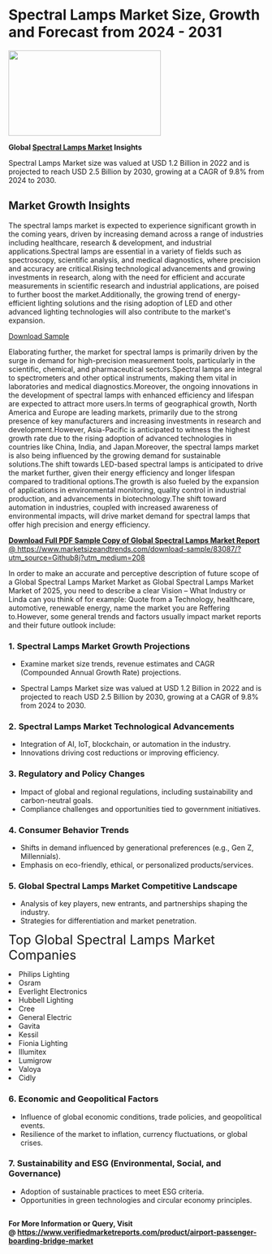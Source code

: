 <H1>Spectral Lamps Market Size, Growth and Forecast from 2024 - 2031</H1><img class="aligncenter size-medium wp-image-584254" src="https://thirdeyenews.in/wp-content/uploads/2024/09/Global-Market-Research-300x168.jpeg" alt="" width="300" height="168" /><p><strong>Global&nbsp;<a href="https://www.marketsizeandtrends.com/download-sample/83087/?utm_source=Github8j?utm_medium=208">Spectral Lamps Market</a> Insights</strong></p><p>Spectral Lamps Market size was valued at USD 1.2 Billion in 2022 and is projected to reach USD 2.5 Billion by 2030, growing at a CAGR of 9.8% from 2024 to 2030.</p><p><h2>Market Growth Insights</h2> <p>The spectral lamps market is expected to experience significant growth in the coming years, driven by increasing demand across a range of industries including healthcare, research & development, and industrial applications.Spectral lamps are essential in a variety of fields such as spectroscopy, scientific analysis, and medical diagnostics, where precision and accuracy are critical.Rising technological advancements and growing investments in research, along with the need for efficient and accurate measurements in scientific research and industrial applications, are poised to further boost the market.Additionally, the growing trend of energy-efficient lighting solutions and the rising adoption of LED and other advanced lighting technologies will also contribute to the market's expansion.</p> <p><a href="#">Download Sample</a></p> <p>Elaborating further, the market for spectral lamps is primarily driven by the surge in demand for high-precision measurement tools, particularly in the scientific, chemical, and pharmaceutical sectors.Spectral lamps are integral to spectrometers and other optical instruments, making them vital in laboratories and medical diagnostics.Moreover, the ongoing innovations in the development of spectral lamps with enhanced efficiency and lifespan are expected to attract more users.In terms of geographical growth, North America and Europe are leading markets, primarily due to the strong presence of key manufacturers and increasing investments in research and development.However, Asia-Pacific is anticipated to witness the highest growth rate due to the rising adoption of advanced technologies in countries like China, India, and Japan.Moreover, the spectral lamps market is also being influenced by the growing demand for sustainable solutions.The shift towards LED-based spectral lamps is anticipated to drive the market further, given their energy efficiency and longer lifespan compared to traditional options.The growth is also fueled by the expansion of applications in environmental monitoring, quality control in industrial production, and advancements in biotechnology.The shift toward automation in industries, coupled with increased awareness of environmental impacts, will drive market demand for spectral lamps that offer high precision and energy efficiency.</p> <p><a href="#"></p><p><span class=""><strong>Download Full PDF Sample Copy of Global Spectral Lamps Market Report</strong> @ <a href="https://www.marketsizeandtrends.com/download-sample/83087/?utm_source=Github8j?utm_medium=208" target="_blank">https://www.marketsizeandtrends.com/download-sample/83087/?utm_source=Github8j?utm_medium=208</a></span></p><p>In order to make an accurate and perceptive description of future scope of a Global&nbsp;Spectral Lamps Market Market as Global&nbsp;Spectral Lamps Market Market of 2025, you need to describe a clear Vision &ndash; What Industry or Linda can you think of for example: Quote from a Technology, healthcare, automotive, renewable energy, name the market you are Reffering to.However, some general trends and factors usually impact market reports and their future outlook include:</p><h3>1.&nbsp;<strong>Spectral Lamps Market Growth Projections</strong></h3><ul><li>Examine market size trends, revenue estimates and CAGR (Compounded Annual Growth Rate) projections.</li><li><p>Spectral Lamps Market size was valued at USD 1.2 Billion in 2022 and is projected to reach USD 2.5 Billion by 2030, growing at a CAGR of 9.8% from 2024 to 2030.</p></li></ul><h3>2.&nbsp;<strong>Spectral Lamps Market Technological Advancements</strong></h3><ul><li>Integration of AI, IoT, blockchain, or automation in the industry.</li><li>Innovations driving cost reductions or improving efficiency.</li></ul><h3>3.&nbsp;<strong>Regulatory and Policy Changes</strong></h3><ul><li>Impact of global and regional regulations, including sustainability and carbon-neutral goals.</li><li>Compliance challenges and opportunities tied to government initiatives.</li></ul><h3>4.&nbsp;<strong>Consumer Behavior Trends</strong></h3><ul><li>Shifts in demand influenced by generational preferences (e.g., Gen Z, Millennials).</li><li>Emphasis on eco-friendly, ethical, or personalized products/services.</li></ul><h3>5.&nbsp;<strong>Global Spectral Lamps Market Competitive Landscape</strong></h3><ul><li>Analysis of key players, new entrants, and partnerships shaping the industry.</li><li>Strategies for differentiation and market penetration.</li></ul><p data-pm-slice="1 1 []"><span style="color: inherit; font-family: inherit; font-size: 25px;">Top Global Spectral Lamps Market Companies</span></p><div class="" data-test-id=""><p><li>Philips Lighting</li><li> Osram</li><li> Everlight Electronics</li><li> Hubbell Lighting</li><li> Cree</li><li> General Electric</li><li> Gavita</li><li> Kessil</li><li> Fionia Lighting</li><li> Illumitex</li><li> Lumigrow</li><li> Valoya</li><li> Cidly</li></p></div><h3>6.&nbsp;<strong>Economic and Geopolitical Factors</strong></h3><ul><li>Influence of global economic conditions, trade policies, and geopolitical events.</li><li>Resilience of the market to inflation, currency fluctuations, or global crises.</li></ul><h3>7.&nbsp;<strong>Sustainability and ESG (Environmental, Social, and Governance)</strong></h3><ul><li>Adoption of sustainable practices to meet ESG criteria.</li><li>Opportunities in green technologies and circular economy principles.</li></ul><h2><strong style="font-size: 14px;">For More Information or Query, Visit @&nbsp;</strong><a style="background-color: #ffffff; font-size: 14px;" href="https://www.marketsizeandtrends.com/report/spectral-lamps-market/" target="_blank">https://www.verifiedmarketreports.com/product/airport-passenger-boarding-bridge-market</a></h2>